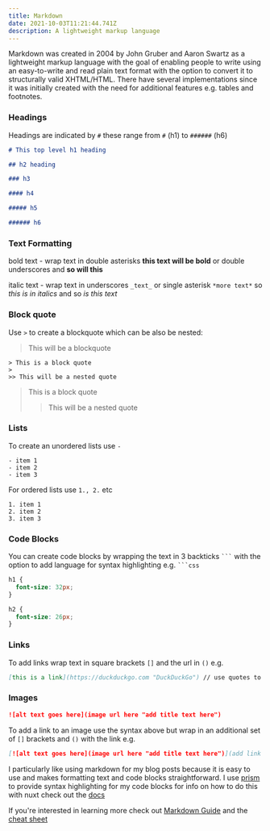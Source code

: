 ```yaml
---
title: Markdown
date: 2021-10-03T11:21:44.741Z
description: A lightweight markup language
---
```


Markdown was created in 2004 by John Gruber and Aaron Swartz as a lightweight markup language with the goal of enabling people to write using an easy-to-write and read plain text format with the option to convert it to structurally valid XHTML/HTML. There have several implementations since it was initially created with the need for additional features e.g. tables and footnotes.

### Headings

Headings are indicated by `#` these range from `#` (h1) to `######` (h6)

```markdown
# This top level h1 heading

## h2 heading

### h3

#### h4

##### h5

###### h6
```

### Text Formatting

bold text - wrap text in double asterisks **this text will be bold** or double underscores and **so will this**

italic text - wrap text in underscores `_text_` or single asterisk `*more text*` so _this is in italics_ and so _is this text_

### Block quote

Use `>` to create a blockquote which can be also be nested:

> This will be a blockquote

```
> This is a block quote
>
>> This will be a nested quote
```

> This is a block quote
>
> > This will be a nested quote

### Lists

To create an unordered lists use `-`

```
- item 1
- item 2
- item 3
```

For ordered lists use `1., 2.` etc

```
1. item 1
2. item 2
3. item 3
```

### Code Blocks

You can create code blocks by wrapping the text in 3 backticks ` ``` ` with the option to add language for syntax highlighting e.g. ` ```css `

```css
h1 {
  font-size: 32px;
}

h2 {
  font-size: 26px;
}
```

### Links

To add links wrap text in square brackets `[]` and the url in `()` e.g.

```markdown
[this is a link](https://duckduckgo.com "DuckDuckGo") // use quotes to add an optional title to your link
```

### Images

```markdown
![alt text goes here](image url here "add title text here")
```

To add a link to an image use the syntax above but wrap in an additional set of `[]` brackets and `()` with the link e.g.

```markdown
[![alt text goes here](image url here "add title text here")](add link here)
```

I particularly like using markdown for my blog posts because it is easy to use and makes formatting text and code blocks straightforward. I use [prism](https://prismjs.com/) to provide syntax highlighting for my code blocks for info on how to do this with nuxt check out the [docs](https://nuxtjs.org/docs/directory-structure/content#syntax-highlighting)

If you're interested in learning more check out [Markdown Guide](https://www.markdownguide.org/) and the [cheat sheet](https://www.markdownguide.org/cheat-sheet/)
